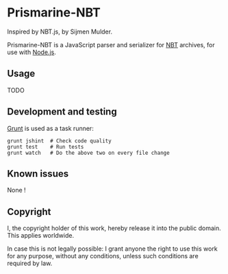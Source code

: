 Prismarine-NBT
======

Inspired by NBT.js, by Sijmen Mulder.

Prismarine-NBT is a JavaScript parser and serializer for [NBT](http://www.minecraft.net/docs/NBT.txt) archives, for use with [Node.js](http://nodejs.org/).


Usage
-----

TODO

Development and testing
-----------------------

[Grunt](http://gruntjs.com) is used as a task runner:

    grunt jshint  # Check code quality
    grunt test    # Run tests
    grunt watch   # Do the above two on every file change


Known issues
------------

None !

Copyright
---------

I, the copyright holder of this work, hereby release it into the public domain. This applies worldwide.

In case this is not legally possible: I grant anyone the right to use this work for any purpose, without any conditions, unless such conditions are required by law.
